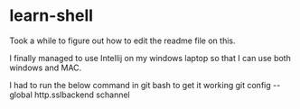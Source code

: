 # learn-shell

Took a while to figure out how to edit the readme file on this.

I finally managed to use Intellij on my windows laptop so that I can use both windows and MAC.

I had to run the below command in git bash to get it working
git config --global http.sslbackend schannel
